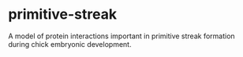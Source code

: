 # primitive-streak
A model of protein interactions important in primitive streak formation during chick embryonic development.
